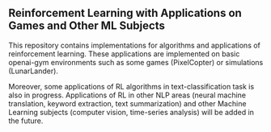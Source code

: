 ## Reinforcement Learning with Applications on Games and Other ML Subjects

This repository contains implementations for algorithms and applications of reinforcement learning. These applications are implemented on basic openai-gym environments such as some games (PixelCopter) or simulations (LunarLander).

Moreover, some applications of RL algorithms in text-classification task is also in progress. Applications of RL in other NLP areas (neural machine translation, keyword extraction, text summarization) and other Machine Learning subjects (computer vision, time-series analysis) will be added in the future.
